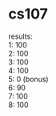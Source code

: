 # cs107

results:<br/>
1: 100<br/>
2: 100<br/>
3: 100<br/>
4: 100<br/>
5: 0 (bonus)<br/>
6: 90<br/>
7: 100<br/>
8: 100<br/>
